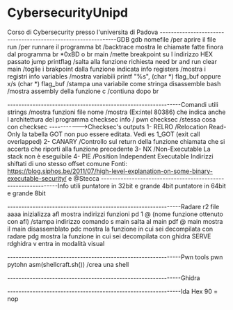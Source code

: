 # CybersecurityUnipd
Corso di Cybersecurity presso l'universita di Padova
 --------------------------------------------------------------GDB
 gdb nomefile                       /per aprire il file
 run                                /per runnare il programma
 bt                                 /backtrace mostra le chiamate fatte finora dal programma
 br *0xBD o br main                 /mette breakpoint su l indirizzo HEX passato
 jump printflag                     /salta alla funzione richiesta need br and run
 clear main                         /toglie i brakpoint dalla funzione indicata
 info registers                     /mostra i registri
 info variables                     /mostra variabili
 printf "%s", (char *) flag_buf 
 oppure 
 x/s (char *) flag_buf                  /stampa una variabile come stringa
 disassemble bash                       /mostra assembly della funzione
 c                                      /contiuna dopo br
 
 --------------------------------------------------------------Comandi utili
 strings                                /mostra funzioni
 file nome                              /mostra (Ex:intel 80386) che indica anche l architettura del programma
 checksec info                          /
 pwn checksec                           /stessa cosa con checksec
 ----------->Checksec's outputs
 1- RELRO                               /Relocation Read-Only la tabella GOT non puo essere editata. Vedi es 1_GOT (exit call overlapped)
 2- CANARY                              /Controllo sul return della funzione chiamata che si accerta che riporti alla funzione precedente
 3- NX                                  /Non-Executable La stack non è eseguibile
 4- PIE                                 /Position Independent Executable Indirizzi shiftati di uno stesso offset comune
 Fonti: https://blog.siphos.be/2011/07/high-level-explanation-on-some-binary-executable-security/ e @Stecca
 --------------------------------------------------------------Info utili
 puntatore in 32bit e grande 4bit
 puntatore in 64bit e grande 8bit
 
 --------------------------------------------------------------Radare
 r2 file
 aaaa inizializza
 afl  mostra indirizzi funzioni
 pd 1 @ (nome funzione ottenuto con afl) /stampa indirizzo comando
 s main salta al main
 pdf @ main mostra il main disassemblato
 pdc mostra la funzione in cui sei decompilata con radare
 pdg mostra la funzione in cui sei decompilata con ghidra SERVE rdghidra
 v entra in modalità visual
 
 --------------------------------------------------------------Pwn tools
 pwn pytohn
 asm(shellcraft.sh())                    /crea una shell 
 
 --------------------------------------------------------------Ghidra
 
 --------------------------------------------------------------Ida
  Hex 90 = nop
